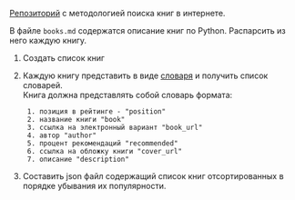[Репозиторий](https://github.com/daolf/Most-recommended-programming-books/blob/master/Readme.md) с методологией поиска книг в интернете.

В файле `books.md` содержатся описание книг по Python. Распарсить из него каждую книгу.

1. Создать список книг
2. Каждую книгу представить в виде [словаря](https://docs.python.org/3/library/re.html#re.Match.groupdict) и получить список словарей.  
    Книга должна представлять собой словарь формата:
   
        1. позиция в рейтинге - "position"
        2. название книги "book"
        3. ссылка на электронный вариант "book_url"
        4. автор "author"
        5. процент рекомендаций "recommended"
        6. ссылка на обложку книги "cover_url"
        7. описание "description"
   
3. Составить json файл содержащий список книг отсортированных в порядке убывания их популярности.
